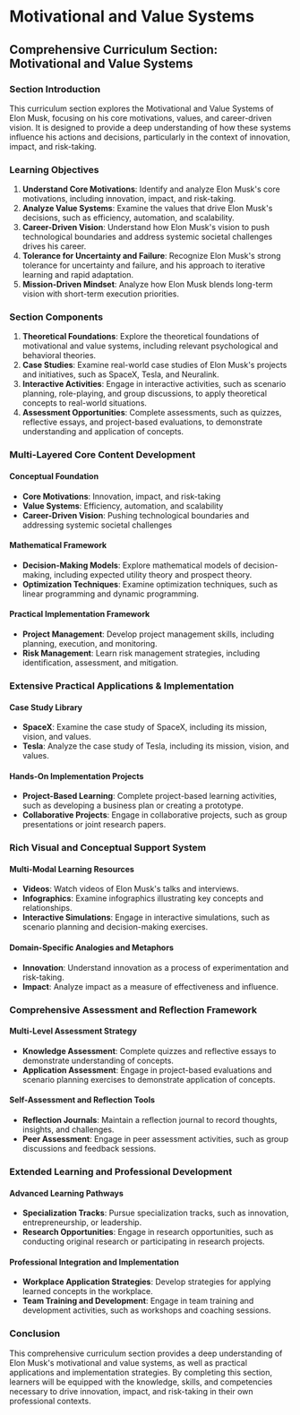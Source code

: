 # Motivational and Value Systems

## Comprehensive Curriculum Section: Motivational and Value Systems

### Section Introduction

This curriculum section explores the Motivational and Value Systems of Elon Musk, focusing on his core motivations, values, and career-driven vision. It is designed to provide a deep understanding of how these systems influence his actions and decisions, particularly in the context of innovation, impact, and risk-taking.

### Learning Objectives

1. **Understand Core Motivations**: Identify and analyze Elon Musk's core motivations, including innovation, impact, and risk-taking.
2. **Analyze Value Systems**: Examine the values that drive Elon Musk's decisions, such as efficiency, automation, and scalability.
3. **Career-Driven Vision**: Understand how Elon Musk's vision to push technological boundaries and address systemic societal challenges drives his career.
4. **Tolerance for Uncertainty and Failure**: Recognize Elon Musk's strong tolerance for uncertainty and failure, and his approach to iterative learning and rapid adaptation.
5. **Mission-Driven Mindset**: Analyze how Elon Musk blends long-term vision with short-term execution priorities.

### Section Components

1. **Theoretical Foundations**: Explore the theoretical foundations of motivational and value systems, including relevant psychological and behavioral theories.
2. **Case Studies**: Examine real-world case studies of Elon Musk's projects and initiatives, such as SpaceX, Tesla, and Neuralink.
3. **Interactive Activities**: Engage in interactive activities, such as scenario planning, role-playing, and group discussions, to apply theoretical concepts to real-world situations.
4. **Assessment Opportunities**: Complete assessments, such as quizzes, reflective essays, and project-based evaluations, to demonstrate understanding and application of concepts.

### Multi-Layered Core Content Development

#### Conceptual Foundation

* **Core Motivations**: Innovation, impact, and risk-taking
* **Value Systems**: Efficiency, automation, and scalability
* **Career-Driven Vision**: Pushing technological boundaries and addressing systemic societal challenges

#### Mathematical Framework

* **Decision-Making Models**: Explore mathematical models of decision-making, including expected utility theory and prospect theory.
* **Optimization Techniques**: Examine optimization techniques, such as linear programming and dynamic programming.

#### Practical Implementation Framework

* **Project Management**: Develop project management skills, including planning, execution, and monitoring.
* **Risk Management**: Learn risk management strategies, including identification, assessment, and mitigation.

### Extensive Practical Applications & Implementation

#### Case Study Library

* **SpaceX**: Examine the case study of SpaceX, including its mission, vision, and values.
* **Tesla**: Analyze the case study of Tesla, including its mission, vision, and values.

#### Hands-On Implementation Projects

* **Project-Based Learning**: Complete project-based learning activities, such as developing a business plan or creating a prototype.
* **Collaborative Projects**: Engage in collaborative projects, such as group presentations or joint research papers.

### Rich Visual and Conceptual Support System

#### Multi-Modal Learning Resources

* **Videos**: Watch videos of Elon Musk's talks and interviews.
* **Infographics**: Examine infographics illustrating key concepts and relationships.
* **Interactive Simulations**: Engage in interactive simulations, such as scenario planning and decision-making exercises.

#### Domain-Specific Analogies and Metaphors

* **Innovation**: Understand innovation as a process of experimentation and risk-taking.
* **Impact**: Analyze impact as a measure of effectiveness and influence.

### Comprehensive Assessment and Reflection Framework

#### Multi-Level Assessment Strategy

* **Knowledge Assessment**: Complete quizzes and reflective essays to demonstrate understanding of concepts.
* **Application Assessment**: Engage in project-based evaluations and scenario planning exercises to demonstrate application of concepts.

#### Self-Assessment and Reflection Tools

* **Reflection Journals**: Maintain a reflection journal to record thoughts, insights, and challenges.
* **Peer Assessment**: Engage in peer assessment activities, such as group discussions and feedback sessions.

### Extended Learning and Professional Development

#### Advanced Learning Pathways

* **Specialization Tracks**: Pursue specialization tracks, such as innovation, entrepreneurship, or leadership.
* **Research Opportunities**: Engage in research opportunities, such as conducting original research or participating in research projects.

#### Professional Integration and Implementation

* **Workplace Application Strategies**: Develop strategies for applying learned concepts in the workplace.
* **Team Training and Development**: Engage in team training and development activities, such as workshops and coaching sessions.

### Conclusion

This comprehensive curriculum section provides a deep understanding of Elon Musk's motivational and value systems, as well as practical applications and implementation strategies. By completing this section, learners will be equipped with the knowledge, skills, and competencies necessary to drive innovation, impact, and risk-taking in their own professional contexts.